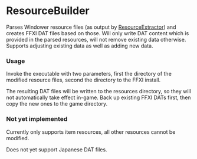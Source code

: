 # ResourceBuilder

Parses Windower resource files (as output by [ResourceExtractor](https://github.com/Windower/ResourceExtractor/)) and creates FFXI DAT files based on those. Will only write DAT content which is provided in the parsed resources, will not remove existing data otherwise. Supports adjusting existing data as well as adding new data.

### Usage

Invoke the executable with two parameters, first the directory of the modified resource files, second the directory to the FFXI install.

The resulting DAT files will be written to the resources directory, so they will not automatically take effect in-game. Back up existing FFXI DATs first, then copy the new ones to the game directory.

### Not yet implemented

Currently only supports item resources, all other resources cannot be modified.

Does not yet support Japanese DAT files.

